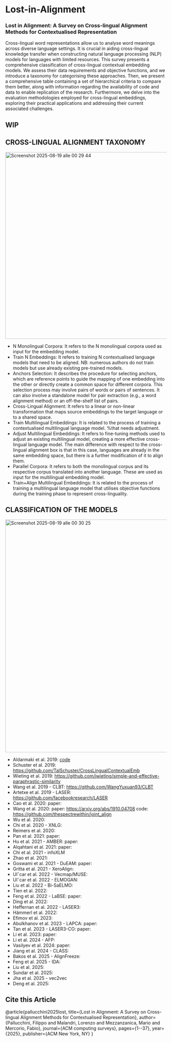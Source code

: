 # Lost-in-Alignment
### Lost in Alignment: A Survey on Cross-lingual Alignment Methods for Contextualised Representation ###
Cross-lingual word representations allow us to analyse word meanings across diverse language settings. It is crucial in aiding cross-lingual knowledge transfer when constructing natural language processing (NLP) models for languages with limited resources. This survey presents a comprehensive classification of cross-lingual contextual embedding models. We assess their data requirements and objective functions, and we introduce a taxonomy for categorising these approaches. Then, we present a comprehensive table containing a set of hierarchical criteria to compare them better, along with information regarding the availability of code and data to enable replication of the research. Furthermore, we delve into the evaluation methodologies employed for cross-lingual embeddings, exploring their practical applications and addressing their current associated challenges.

## WIP ##

## CROSS-LINGUAL ALIGNMENT TAXONOMY ##
<img width="922" height="581" alt="Screenshot 2025-08-19 alle 00 29 44" src="https://github.com/user-attachments/assets/0fcd0cd3-de22-4ac0-98f5-a84e8c16b751" />

- N Monolingual Corpora: It refers to the N monolingual corpora used as input for the embedding model.
- Train N Embeddings: It refers to training N contextualised language models that need to be aligned. NB: numerous authors do not train models but use already existing pre-trained models.
- Anchors Selection: It describes the procedure for selecting anchors, which are reference points to guide the mapping of one embedding into the other or directly create a common space for different corpora. This selection process may involve pairs of words or pairs of sentences. It can also involve a standalone model for pair extraction (e.g., a word alignment method) or an off-the-shelf list of pairs.
- Cross-Lingual Alignment: It refers to a linear or non-linear transformation that maps source embeddings to the target language or to a shared space.
- Train Multilingual Embeddings: It is related to the process of training a contextualised multilingual language model. %that needs adjustment.
- Adjust Multilingual Embeddings: It refers to fine-tuning methods used to adjust an existing multilingual model, creating a more effective cross-lingual language model. The main difference with respect to the cross-lingual alignment box is that in this case, languages are already in the same embedding space, but there is a further modification of it to align them.
- Parallel Corpora: It refers to both the monolingual corpus and its respective corpus translated into another language. These are used as input for the multilingual embedding model.
- Train+Align Multilingual Embeddings: It is related to the process of training a multilingual language model that utilises objective functions during the training phase to represent cross-linguality.

## CLASSIFICATION OF THE MODELS ##
<img width="939" height="724" alt="Screenshot 2025-08-19 alle 00 30 25" src="https://github.com/user-attachments/assets/6d51f045-237d-4122-875e-e56ab6abfb96" />

- Aldarmaki et al. 2019: [code](https://github.com/h-aldarmaki/sent_translation_retrieval)
- Schuster et al. 2019: https://github.com/TalSchuster/CrossLingualContextualEmb
- Wieting et al. 2019: https://github.com/jwieting/simple-and-effective-paraphrastic-similarity
- Wang et al. 2019 - CLBT: https://github.com/WangYuxuan93/CLBT
- Artetxe et al. 2019 - LASER: https://github.com/facebookresearch/LASER
- Cao et al. 2020: paper:
- Wang et al. 2020: paper: https://arxiv.org/abs/1910.04708 code: https://github.com/thespectrewithin/joint_align 
- Wu et al. 2020:
- Chi et al. 2020 - XNLG: 
- Reimers et al. 2020:
- Pan et al. 2021: paper:
- Hu et al. 2021 - AMBER: paper:
- Alqahtani et al. 2021: paper:
- Chi et al. 2021 - infoXLM
- Zhao et al. 2021:
- Goswami et al. 2021 - DuEAM: paper:
- Gritta et al. 2021 - XeroAlign:
- Ulˇcar et al. 2022 - Vecmap/MUSE:
- Ulˇcar et al. 2022 - ELMOGAN:
- Liu et al. 2022 - Bi-SaELMO:
- Tien et al. 2022:
- Feng et al. 2022 - LaBSE: paper:
- Ding et al. 2022:
- Heffernan et al. 2022 - LASER3:
- Hämmerl et al. 2022:
- Efimov et al. 2023:
- Abulkhanov et al. 2023 - LAPCA: paper:
- Tan et al. 2023 - LASER3-CO: paper:
- Li et al. 2023: paper:
- Li et al. 2024 - AFP:
- Vasilyev et al. 2024: paper:
- Jiang et al. 2024 - CLASS:
- Bakos et al. 2025 - AlignFreeze:
- Feng et al. 2025 - IDA:
- Liu et al. 2025:
- Sundar et al. 2025:
- Jha et al. 2025 - vec2vec
- Deng et al. 2025:


## Cite this Article ##
@article{pallucchini2025lost,
  title={Lost in Alignment: A Survey on Cross-lingual Alignment Methods for Contextualised Representation},
  author={Pallucchini, Filippo and Malandri, Lorenzo and Mezzanzanica, Mario and Mercorio, Fabio},
  journal={ACM computing surveys},
  pages={1--37},
  year={2025},
  publisher={ACM New York, NY}
}

